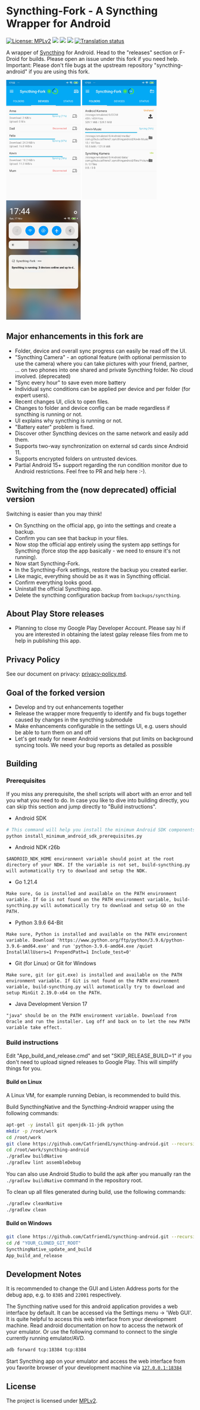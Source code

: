 # Syncthing-Fork - A Syncthing Wrapper for Android

[![License: MPLv2](https://img.shields.io/badge/License-MPLv2-blue.svg)](https://opensource.org/licenses/MPL-2.0)
<a href="https://github.com/Catfriend1/syncthing-android/releases" alt="GitHub release"><img src="https://img.shields.io/github/release/Catfriend1/syncthing-android/all.svg" /></a>
<a href="https://f-droid.org/packages/com.github.catfriend1.syncthingandroid" alt="F-Droid release"><img src="https://img.shields.io/f-droid/v/com.github.catfriend1.syncthingandroid.svg" /></a>
<a href="https://tooomm.github.io/github-release-stats/?username=Catfriend1&repository=syncthing-android" alt="GitHub Stats"><img src="https://img.shields.io/github/downloads/Catfriend1/syncthing-android/total.svg" /></a>
<a href="https://hosted.weblate.org/projects/syncthing/android/catfriend1/"><img src="https://hosted.weblate.org/widget/syncthing/android/catfriend1/svg-badge.svg" alt="Translation status" /></a>

A wrapper of [Syncthing](https://github.com/syncthing/syncthing) for Android. Head to the "releases" section or F-Droid for builds. Please open an issue under this fork if you need help. Important: Please don't file bugs at the upstream repository "syncthing-android" if you are using this fork.

<img src="app/src/main/play/listings/en-US/graphics/phone-screenshots/1.png" alt="screenshot 1" width="200" />

<img src="app/src/main/play/listings/en-US/graphics/phone-screenshots/2.png" alt="screenshot 2" width="200" />

<img src="app/src/main/play/listings/en-US/graphics/phone-screenshots/4.png" alt="screenshot 3" width="200" />

## Major enhancements in this fork are

- Folder, device and overall sync progress can easily be read off the UI.
- "Syncthing Camera" - an optional feature (with optional permission to use the camera) where you can take pictures with your friend, partner, ... on two phones into one shared and private Syncthing folder. No cloud involved. (deprecated)
- "Sync every hour" to save even more battery
- Individual sync conditions can be applied per device and per folder (for expert users).
- Recent changes UI, click to open files.
- Changes to folder and device config can be made regardless if syncthing is running or not.
- UI explains why syncthing is running or not.
- "Battery eater" problem is fixed.
- Discover other Syncthing devices on the same network and easily add them.
- Supports two-way synchronization on external sd cards since Android 11.
- Supports encrypted folders on untrusted devices.
- Partial Android 15+ support regarding the run condition monitor due to Android restrictions. Feel free to PR and help here :-).

## Switching from the (now deprecated) official version

Switching is easier than you may think!

- On Syncthing on the official app, go into the settings and create a backup.
- Confirm you can see that backup in your files.
- Now stop the official app entirely using the system app settings for Syncthing (force stop the app basically - we need to ensure it's not running).
- Now start Syncthing-Fork.
- In the Syncthing-Fork settings, restore the backup you created earlier.
- Like magic, everything should be as it was in Syncthing official.
- Confirm everything looks good.
- Uninstall the official Syncthing app.
- Delete the syncthing configuration backup from `backups/syncthing`.

## About Play Store releases

- Planning to close my Google Play Developer Account. Please say hi if you are interested in obtaining the latest gplay release files from me to help in publishing this app.

## Privacy Policy

See our document on privacy: [privacy-policy.md](https://github.com/Catfriend1/syncthing-android/blob/main/privacy-policy.md).

## Goal of the forked version

- Develop and try out enhancements together
- Release the wrapper more frequently to identify and fix bugs together caused by changes in the syncthing submodule
- Make enhancements configurable in the settings UI, e.g. users should be able to turn them on and off
- Let's get ready for newer Android versions that put limits on background syncing tools. We need your bug reports as detailed as possible

## Building

### Prerequisites

If you miss any prerequisite, the shell scripts will abort with an error and tell you what you need to do. In case you like to dive into building directly, you can skip this section and jump directly to "Build instructions".

- Android SDK

```bash
# This command will help you install the minimum Android SDK components to build this project in case you don't use Android Studio.
python install_minimum_android_sdk_prerequisites.py
```

- Android NDK r26b

```log
$ANDROID_NDK_HOME environment variable should point at the root directory of your NDK. If the variable is not set, build-syncthing.py will automatically try to download and setup the NDK.
```

- Go 1.21.4

```log
Make sure, Go is installed and available on the PATH environment variable. If Go is not found on the PATH environment variable, build-syncthing.py will automatically try to download and setup GO on the PATH.
```

- Python 3.9.6 64-Bit

```log
Make sure, Python is installed and available on the PATH environment variable. Download 'https://www.python.org/ftp/python/3.9.6/python-3.9.6-amd64.exe' and run 'python-3.9.6-amd64.exe /quiet InstallAllUsers=1 PrependPath=1 Include_test=0'
```

- Git (for Linux) or Git for Windows

```log
Make sure, git (or git.exe) is installed and available on the PATH environment variable. If Git is not found on the PATH environment variable, build-syncthing.py will automatically try to download and setup MinGit 2.19.0-x64 on the PATH.
```

- Java Development Version 17

```log
"java" should be on the PATH environment variable. Download from Oracle and run the installer. Log off and back on to let the new PATH variable take effect.
```

### Build instructions

Edit "App_build_and_release.cmd" and set "SKIP_RELEASE_BUILD=1" if you don't need to upload signed releases to Google Play. This will simplify things for you.

#### Build on Linux

A Linux VM, for example running Debian, is recommended to build this.

Build SyncthingNative and the Syncthing-Android wrapper using the following commands:

```bash
apt-get -y install git openjdk-11-jdk python
mkdir -p /root/work
cd /root/work
git clone https://github.com/Catfriend1/syncthing-android.git --recursive
cd /root/work/syncthing-android
./gradlew buildNative
./gradlew lint assembleDebug
```

You can also use Android Studio to build the apk after you manually ran the `./gradlew buildNative` command in the repository root.

To clean up all files generated during build, use the following commands:

```bash
./gradlew cleanNative
./gradlew clean
```

#### Build on Windows

```bash
git clone https://github.com/Catfriend1/syncthing-android.git --recursive
cd /d "YOUR_CLONED_GIT_ROOT"
SyncthingNative_update_and_build
App_build_and_release
```

## Development Notes

It is recommended to change the GUI and Listen Address ports for the debug app, e.g. to `8385` and `22001` respectively.

The Syncthing native used for this android application provides a web interface by default. It can be accessed via the Settings menu -> 'Web GUI'. It is quite helpful to access this web interface from your development machine. Read android documentation on how to access the network of your emulator. Or use the following command to connect to the single currently running emulator/AVD.

```bash
adb forward tcp:18384 tcp:8384
```

Start Syncthing app on your emulator and access the web interface from you favorite browser of your development machine via [`127.0.0.1:18384`](https://127.0.0.1:18384)

## License

The project is licensed under [MPLv2](LICENSE).
